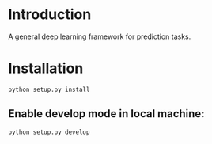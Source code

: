 # Introduction 
A general deep learning framework for prediction tasks.

# Installation
`python setup.py install`

## Enable develop mode in local machine:
`python setup.py develop`